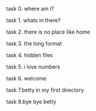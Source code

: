 task 0. where am i?

task 1. whats in there?

task 2. there is no place like home

task 3. the long format

task 4. hidden files

task 5. i love numbers

task 6. welcome

task 7.betty in my first directory

task 8.bye bye betty

